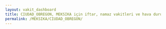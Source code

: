 ```yaml
---
layout: vakit_dashboard
title: CIUDAD_OBREGON, MEKSIKA için iftar, namaz vakitleri ve hava durumu - ilçe/eyalet seç
permalink: /MEKSIKA/CIUDAD_OBREGON/
---
```


<script type="text/javascript">
  var GLOBAL_COUNTRY = 'MEKSIKA';
  var GLOBAL_CITY = 'CIUDAD_OBREGON';
  var GLOBAL_STATE = '';
  var lat = 72;
  var lon = 21;
</script>
